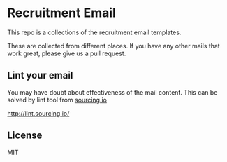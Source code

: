 Recruitment Email
=================

This repo is a collections of the recruitment email templates.

These are collected from different places.
If you have any other mails that work great, please give us a pull request.

Lint your email
---------------

You may have doubt about effectiveness of the mail content. This can be solved by lint tool from [sourcing.io](https://sourcing.io/)

http://lint.sourcing.io/

License
----

MIT
